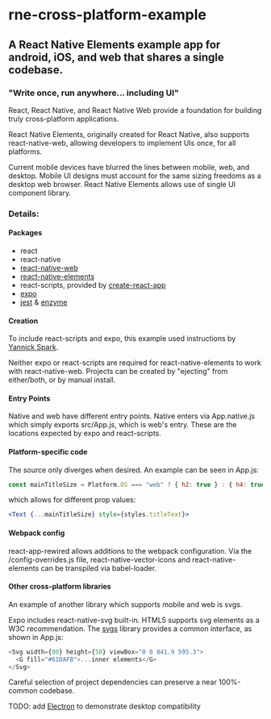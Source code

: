# rne-cross-platform-example

## A React Native Elements example app for android, iOS, and web that shares a single codebase.

### "Write once, run anywhere... including UI"

React, React Native, and React Native Web provide a foundation for building truly cross-platform applications.

React Native Elements, originally created for React Native, also supports react-native-web, allowing developers to implement UIs once, for all platforms.

Current mobile devices have blurred the lines between mobile, web, and desktop. Mobile UI designs must account for the same sizing freedoms as a desktop web browser. React Native Elements allows use of single UI component library.

### Details:

#### Packages

* react
* react-native
* [react-native-web](https://necolas.github.io/react-native-web/storybook)
* [react-native-elements](https://react-native-training.github.io/react-native-elements/)
* react-scripts, provided by [create-react-app](https://github.com/facebookincubator/create-react-app)
* [expo](https://expo.io/)
* [jest](https://facebook.github.io/jest/) & [enzyme](http://airbnb.io/enzyme/)

#### Creation

To include react-scripts and expo, this example used instructions by [Yannick Spark](https://medium.com/@yannickdot/write-once-run-anywhere-with-create-react-native-app-and-react-native-web-ad40db63eed0).

Neither expo or react-scripts are required for react-native-elements to work with react-native-web. Projects can be created by "ejecting" from either/both, or by manual install.

#### Entry Points

Native and web have different entry points. Native enters via App.native.js which simply exports src/App.js, which is web's entry. These are the locations expected by expo and react-scripts.

#### Platform-specific code

The source only diverges when desired. An example can be seen in App.js:

```js
const mainTitleSize = Platform.OS === "web" ? { h2: true } : { h4: true };
```

which allows for different prop values:

```jsx
<Text {...mainTitleSize} style={styles.titleText}>
```

#### Webpack config

react-app-rewired allows additions to the webpack configuration. Via the /config-overrides.js file, react-native-vector-icons and react-native-elements can be transpiled via babel-loader.

#### Other cross-platform libraries

An example of another library which supports mobile and web is svgs.

Expo includes react-native-svg built-in. HTML5 supports svg elements as a W3C recommendation. The [svgs](https://github.com/godaddy/svgs) library provides a common interface, as shown in App.js:

```js
<Svg width={80} height={50} viewBox="0 0 841.9 595.3">
  <G fill="#61DAFB">...inner elements</G>
</Svg>
```

Careful selection of project dependencies can preserve a near 100%-common codebase.

TODO: add [Electron](https://electronjs.org/) to demonstrate desktop compatibility

```

```
